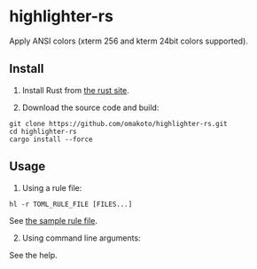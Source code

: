 # highlighter-rs

Apply ANSI colors (xterm 256 and kterm 24bit colors supported).

## Install

1. Install Rust from [the rust site](https://www.rust-lang.org/en-US/install.html).

2. Download the source code and build:

```
git clone https://github.com/omakoto/highlighter-rs.git
cd highlighter-rs
cargo install --force
```

## Usage

1. Using a rule file:

```
hl -r TOML_RULE_FILE [FILES...]
```


See [the sample rule file](samples/highlighter-logcat.toml).

2. Using command line arguments:

See the help.
